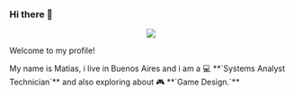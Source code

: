 ### Hi there 👋

<!--
**matiasgomez05/matiasgomez05** is a ✨ _special_ ✨ repository because its `README.md` (this file) appears on your GitHub profile.

Here are some ideas to get you started:

- 🔭 I’m currently working on ...
- 🌱 I’m currently learning ...
- 👯 I’m looking to collaborate on ...
- 🤔 I’m looking for help with ...
- 💬 Ask me about ...
- 📫 How to reach me: ...
- 😄 Pronouns: ...
- ⚡ Fun fact: ...
-->
<div align="center">
  <img src="https://fakeimg.pl/1200x630/?text=Banner">
</div>

<p>Welcome to my profile!</p>
My name is Matias, i live in Buenos Aires and i am a 💻 **`Systems Analyst Technician`** and also exploring about 🎮 **`Game Design.`**


